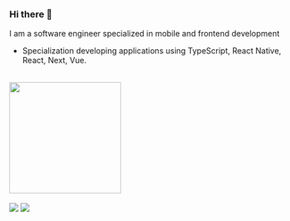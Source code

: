 ### Hi there 👋 

I am a software engineer specialized in mobile and frontend development

-  Specialization developing applications using TypeScript, React Native, React, Next, Vue.

</br>

<div width="100%">
  <img height="200em" src="https://github-readme-stats.vercel.app/api/top-langs/?username=enzoodev&layout=compact&langs_count=7&theme=github_dark"/>
</div>

</br>

<div> 
    <a href="https://www.linkedin.com/in/enzo-developer/" target="_blank"><img src="https://img.shields.io/badge/-LinkedIn-%230077B5?style=for-the-badge&logo=linkedin&logoColor=white" target="_blank"></a> 
    <a href = "mailto:enzodm.dev@gmail.com"><img src="https://img.shields.io/badge/-Gmail-%23333?style=for-the-badge&logo=gmail&logoColor=white" target="_blank"></a>
</div>  
